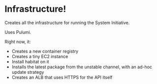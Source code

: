 # Infrastructure!

Creates all the infrastructure for running the System Initiative. 

Uses Pulumi. 

Right now, it:

* Creates a new container registry
* Creates a tiny EC2 instance
* Install habitat on it
* Installs the latest package from the unstable channel, with an ad-hoc update strategy
* Creates an ALB that uses HTTPS for the API itself
